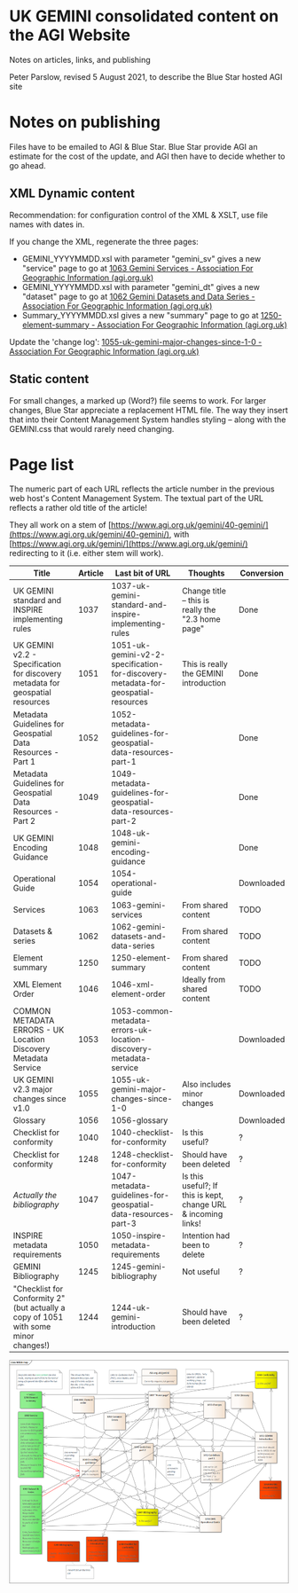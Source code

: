 # UK GEMINI consolidated content on the AGI Website

Notes on articles, links, and publishing

Peter Parslow, revised 5 August 2021, to describe the Blue Star hosted AGI site

# Notes on publishing

Files have to be emailed to AGI &amp; Blue Star. Blue Star provide AGI an estimate for the cost of the update, and AGI then have to decide whether to go ahead.

## XML Dynamic content

Recommendation: for configuration control of the XML &amp; XSLT, use file names with dates in.

If you change the XML, regenerate the three pages:

- GEMINI\_YYYYMMDD.xsl with parameter &quot;gemini\_sv&quot; gives a new &quot;service&quot; page to go at [1063 Gemini Services - Association For Geographic Information (agi.org.uk)](https://www.agi.org.uk/gemini/40-gemini/1063-gemini-services/)
- GEMINI\_YYYYMMDD.xsl with parameter &quot;gemini\_dt&quot; gives a new &quot;dataset&quot; page to go at [1062 Gemini Datasets and Data Series - Association For Geographic Information (agi.org.uk)](https://www.agi.org.uk/gemini/40-gemini/1062-gemini-datasets-and-data-series/)
- Summary\_YYYYMMDD.xsl gives a new &quot;summary&quot; page to go at [1250-element-summary - Association For Geographic Information (agi.org.uk)](https://www.agi.org.uk/gemini/40-gemini/1250-element-summary/)

Update the &#39;change log&#39;: [1055-uk-gemini-major-changes-since-1-0 - Association For Geographic Information (agi.org.uk)](https://www.agi.org.uk/gemini/40-gemini/1055-uk-gemini-major-changes-since-1-0/)

## Static content

For small changes, a marked up (Word?) file seems to work. For larger changes, Blue Star appreciate a replacement HTML file. The way they insert that into their Content Management System handles styling – along with the GEMINI.css that would rarely need changing.

# Page list

The numeric part of each URL reflects the article number in the previous web host&#39;s Content Management System. The textual part of the URL reflects a rather old title of the article!

They all work on a stem of [https://www.agi.org.uk/gemini/40-gemini/](https://www.agi.org.uk/gemini/40-gemini/), with [https://www.agi.org.uk/gemini/](https://www.agi.org.uk/gemini/) redirecting to it (i.e. either stem will work).

| **Title** | **Article** | **Last bit of URL** | **Thoughts** | **Conversion** |
| --- | --- | --- | --- | --- |
| UK GEMINI standard and INSPIRE implementing rules | 1037 | 1037-uk-gemini-standard-and-inspire-implementing-rules | Change title – this is really the &quot;2.3 home page&quot; | Done |
| UK GEMINI v2.2 - Specification for discovery metadata for geospatial resources | 1051 | 1051-uk-gemini-v2-2-specification-for-discovery-metadata-for-geospatial-resources | This is really the GEMINI introduction | Done |
| Metadata Guidelines for Geospatial Data Resources - Part 1 | 1052 | 1052-metadata-guidelines-for-geospatial-data-resources-part-1 | | Done |
| Metadata Guidelines for Geospatial Data Resources - Part 2 | 1049 | 1049-metadata-guidelines-for-geospatial-data-resources-part-2 | | Done |
| UK GEMINI Encoding Guidance | 1048 | 1048-uk-gemini-encoding-guidance | | Done |
| Operational Guide | 1054 | 1054-operational-guide | | Downloaded |
| Services | 1063 | 1063-gemini-services | From shared content | TODO |
| Datasets &amp; series | 1062 | 1062-gemini-datasets-and-data-series | From shared content | TODO |
| Element summary | 1250 | 1250-element-summary | From shared content | TODO |
| XML Element Order | 1046 | 1046-xml-element-order | Ideally from shared content | TODO |
| COMMON METADATA ERRORS - UK Location Discovery Metadata Service | 1053 | 1053-common-metadata-errors-uk-location-discovery-metadata-service | | Downloaded |
| UK GEMINI v2.3 major changes since v1.0 | 1055 | 1055-uk-gemini-major-changes-since-1-0 | Also includes minor changes | Downloaded |
| Glossary | 1056 | 1056-glossary | |  Downloaded |
| Checklist for conformity | 1040 | 1040-checklist-for-conformity | Is this useful? |  ? |
| Checklist for conformity | 1248 | 1248-checklist-for-conformity | Should have been deleted | ? |
| _Actually the bibliography_ | 1047 | 1047-metadata-guidelines-for-geospatial-data-resources-part-3 | Is this useful?; If this is kept, change URL &amp; incoming links! |  ? |
| INSPIRE metadata requirements | 1050 | 1050-inspire-metadata-requirements | Intention had been to delete | ?  |
| GEMINI Bibliography | 1245 | 1245-gemini-bibliography | Not useful |  ? |
| &quot;Checklist for Conformity 2&quot; (but actually a copy of 1051 with some minor changes!) | 1244 | 1244-uk-gemini-introduction | Should have been deleted | ?  |

![Page map](page-map.png)
